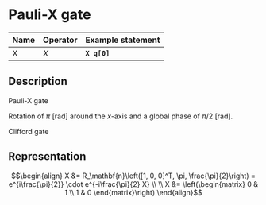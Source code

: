 # Pauli-X gate

| Name | Operator | Example statement |
|------|----------|-------------------|
| X    | $X$      | **`X q[0]`**      |

## Description

Pauli-X gate

Rotation of $\pi$ [rad] around the _x_-axis and a global phase of $\pi/2$ [rad].

Clifford gate

## Representation

$$\begin{align}
X &= R_\mathbf{n}\left([1, 0, 0]^T, \pi, \frac{\pi}{2}\right) = e^{i\frac{\pi}{2}} \cdot e^{-i\frac{\pi}{2} X} \\
\\
X &= \left(\begin{matrix}
0 & 1 \\
1 & 0 
\end{matrix}\right)
\end{align}$$
